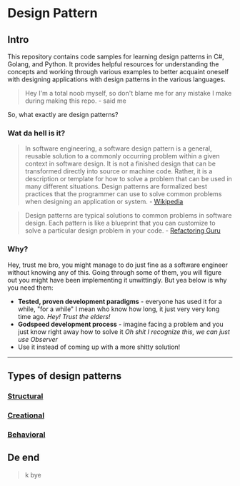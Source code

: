 # Design Pattern

## Intro
This repository contains code samples for learning design patterns in C#, Golang, and Python. It provides helpful resources for understanding the concepts and working through various examples to better acquaint oneself with designing applications with design patterns in the various languages.

> Hey I'm a total noob myself, so don't blame me for any mistake I make during making this repo. - said me

So, what exactly are design patterns?
### Wat da hell is it?
> In software engineering, a software design pattern is a general, reusable solution to a commonly occurring problem within a given context in software design. It is not a finished design that can be transformed directly into source or machine code. Rather, it is a description or template for how to solve a problem that can be used in many different situations. Design patterns are formalized best practices that the programmer can use to solve common problems when designing an application or system. - [Wikipedia](https://en.wikipedia.org/wiki/Software_design_pattern)

> Design patterns are typical solutions to common problems
in software design. Each pattern is like a blueprint
that you can customize to solve a particular
design problem in your code. - [Refactoring Guru](https://refactoring.guru/design-patterns)

### Why?

Hey, trust me bro, you might manage to do just fine as a software engineer without knowing any of this. Going through some of them, you will figure out you might have been implementing it unwittingly. But yea below is why you need them:

- **Tested, proven development paradigms** - everyone has used it for a while, "for a while" I mean who know how long, it just very very long time ago. *Hey! Trust the elders!*
- **Godspeed development process** - imagine facing a problem and you just know right away how to solve it *Oh shit I recognize this, we can just use Observer*
- Use it instead of coming up with a more shitty solution!

_________________
## Types of design patterns

### [Structural](https://github.com/its-rav/design-pattern/tree/master/structural)
### [Creational](https://github.com/its-rav/design-pattern/blob/master/creational)
### [Behavioral](https://github.com/its-rav/design-pattern/blob/master/behavioral)


## De end
> k bye